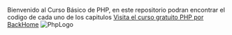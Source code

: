 Bienvenido al Curso Básico de PHP, en este repositorio podran encontrar el codigo de cada uno de los capitulos [Visita el curso gratuito PHP por BackHome](https://brandonaxellruiz.ml/Curso/Curso-Basico-de-PHP)
![PhpLogo](https://brandonaxellruiz.ml/images/PHP.jpg)
